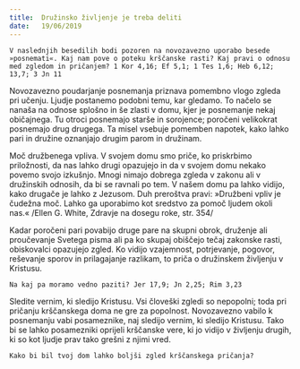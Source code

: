 ```yaml
---
title:  Družinsko življenje je treba deliti
date:   19/06/2019
---
```


`V naslednjih besedilih bodi pozoren na novozavezno uporabo besede »posnemati«. Kaj nam pove o poteku krščanske rasti? Kaj pravi o odnosu med zgledom in pričanjem? 1 Kor 4,16; Ef 5,1; 1 Tes 1,6; Heb 6,12; 13,7; 3 Jn 11`

Novozavezno poudarjanje posnemanja priznava pomembno vlogo zgleda pri učenju. Ljudje postanemo podobni temu, kar gledamo. To načelo se nanaša na odnose splošno in še zlasti v domu, kjer je posnemanje nekaj običajnega. Tu otroci posnemajo starše in sorojence; poročeni velikokrat posnemajo drug drugega. Ta misel vsebuje pomemben napotek, kako lahko pari in družine oznanjajo drugim parom in družinam.

Moč družbenega vpliva. V svojem domu smo priče, ko priskrbimo priložnosti, da nas lahko drugi opazujejo in da v svojem domu nekako povemo svojo izkušnjo. Mnogi nimajo dobrega zgleda v zakonu ali v družinskih odnosih, da bi se ravnali po tem. V našem domu pa lahko vidijo, kako drugače je lahko z Jezusom. Duh preroštva pravi: »Družbeni vpliv je čudežna moč. Lahko ga uporabimo kot sredstvo za pomoč ljudem okoli nas.« /Ellen G. White, Zdravje na dosegu roke, str. 354/

Kadar poročeni pari povabijo druge pare na skupni obrok, druženje ali proučevanje Svetega pisma ali pa ko skupaj obiščejo tečaj zakonske rasti, obiskovalci opazujejo zgled. Ko vidijo vzajemnost, potrjevanje, pogovor, reševanje sporov in prilagajanje razlikam, to priča o družinskem življenju v Kristusu.

`Na kaj pa moramo vedno paziti? Jer 17,9; Jn 2,25; Rim 3,23`

Sledite vernim, ki sledijo Kristusu. Vsi človeški zgledi so nepopolni; toda pri pričanju krščanskega doma ne gre za popolnost. Novozavezno vabilo k posnemanju vabi posameznike, naj sledijo vernim, ki sledijo Kristusu. Tako bi se lahko posamezniki oprijeli krščanske vere, ki jo vidijo v življenju drugih, ki so kot ljudje prav tako grešni z njimi vred.

`Kako bi bil tvoj dom lahko boljši zgled krščanskega pričanja?`

